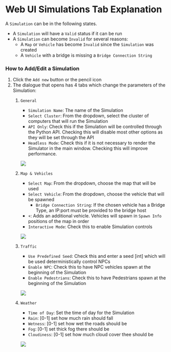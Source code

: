 # Web UI Simulations Tab Explanation

A `Simulation` can be in the following states. 

- A `Simulation` will have a `Valid` status if it can be run
- A `Simulation` can become `Invalid` for several reasons:
	- A `Map` or `Vehicle` has become `Invalid` since the `Simulation` was created
	- A `Vehicle` with a bridge is missing a `Bridge Connection String`

### How to Add/Edit a Simulation
1. Click the `Add new` button or the pencil icon
2. The dialogue that opens has 4 tabs which change the parameters of the Simulation:
	1. `General`
		- `Simulation Name`: The name of the Simulation
		- `Select Cluster`: From the dropdown, select the cluster of computers that will run the Simulation
		- `API Only`: Check this if the Simulation will be controlled through the Python API. Checking this will disable most other options as they will be set through the API
		- `Headless Mode`: Check this if it is not necessary to render the Simulator in the main window. Checking this will improve performance.

		[![](images/web-simulation-general.png)](images/full_size_images/web-simulation-general.png)

	2. `Map & Vehicles`
		- `Select Map`: From the dropdown, choose the map that will be used
		- `Select Vehicle`: From the dropdown, choose the vehicle that will be spawned
			- `Bridge Connection String`: If the chosen vehicle has a Bridge Type, an IP:port must be provided to the bridge host
		- `+`: Adds an additional vehicle. Vehicles will spawn in `Spawn Info` positions of the map in order
		- `Interactive Mode`: Check this to enable Simulation controls

		[![](images/web-simulation-mapVehicle.png)](images/full_size_images/web-simulation-mapVehicle.png)

	3. `Traffic`
		- `Use Predefined Seed`: Check this and enter a seed [int] which will be used deterministically control NPCs
		- `Enable NPC`: Check this to have NPC vehicles spawn at the beginning of the Simulation
		- `Enable Pedestrians`: Check this to have Pedestrians spawn at the beginning of the Simulation

		[![](images/web-simulation-traffic.png)](images/full_size_images/web-simulation-traffic.png)

	4. `Weather`
		- `Time of Day`: Set the time of day for the Simulation
		- `Rain`: [0-1] set how much rain should fall
		- `Wetness`: [0-1] set how wet the roads should be
		- `Fog`: [0-1] set thick fog there should be
		- `Cloudiness`: [0-1] set how much cloud cover thee should be

		[![](images/web-simulation-weather.png)](images/full_size_images/web-simulation-weather.png)

